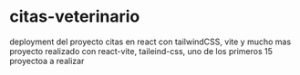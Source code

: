 # citas-veterinario
deployment del proyecto citas en react con tailwindCSS, vite y mucho mas
proyecto realizado con react-vite, taileind-css, uno de los primeros 15 proyectoa a realizar
